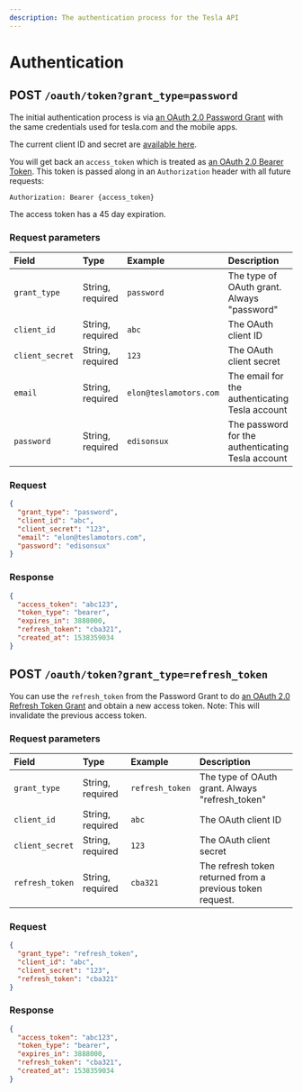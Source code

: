```yaml
---
description: The authentication process for the Tesla API
---
```


# Authentication

## POST `/oauth/token?grant_type=password`

The initial authentication process is via [an OAuth 2.0 Password Grant](https://oauth.net/2/grant-types/password/) with the same credentials used for tesla.com and the mobile apps.

The current client ID and secret are [available here](https://pastebin.com/pS7Z6yyP).

You will get back an `access_token` which is treated as [an OAuth 2.0 Bearer Token](https://oauth.net/2/bearer-tokens/). This token is passed along in an `Authorization` header with all future requests:

```http
Authorization: Bearer {access_token}
```

The access token has a 45 day expiration.

### Request parameters

| Field           | Type             | Example                | Description                                       |
| :-------------- | :--------------- | :--------------------- | :------------------------------------------------ |
| `grant_type`    | String, required | `password`             | The type of OAuth grant. Always "password"        |
| `client_id`     | String, required | `abc`                  | The OAuth client ID                               |
| `client_secret` | String, required | `123`                  | The OAuth client secret                           |
| `email`         | String, required | `elon@teslamotors.com` | The email for the authenticating Tesla account    |
| `password`      | String, required | `edisonsux`            | The password for the authenticating Tesla account |

### Request

```json
{
  "grant_type": "password",
  "client_id": "abc",
  "client_secret": "123",
  "email": "elon@teslamotors.com",
  "password": "edisonsux"
}
```

### Response

```json
{
  "access_token": "abc123",
  "token_type": "bearer",
  "expires_in": 3888000,
  "refresh_token": "cba321",
  "created_at": 1538359034
}
```

## POST `/oauth/token?grant_type=refresh_token`

You can use the `refresh_token` from the Password Grant to do [an OAuth 2.0 Refresh Token Grant](https://oauth.net/2/grant-types/refresh-token/) and obtain a new access token. Note: This will invalidate the previous access token.

### Request parameters

| Field           | Type             | Example         | Description                                               |
| :-------------- | :--------------- | :-------------- | :-------------------------------------------------------- |
| `grant_type`    | String, required | `refresh_token` | The type of OAuth grant. Always "refresh_token"           |
| `client_id`     | String, required | `abc`           | The OAuth client ID                                       |
| `client_secret` | String, required | `123`           | The OAuth client secret                                   |
| `refresh_token` | String, required | `cba321`        | The refresh token returned from a previous token request. |

### Request

```json
{
  "grant_type": "refresh_token",
  "client_id": "abc",
  "client_secret": "123",
  "refresh_token": "cba321"
}
```

### Response

```json
{
  "access_token": "abc123",
  "token_type": "bearer",
  "expires_in": 3888000,
  "refresh_token": "cba321",
  "created_at": 1538359034
}
```
